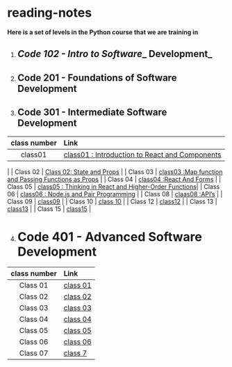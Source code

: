 # reading-notes

**Here is a set of levels in the Python course that we are training in**

1. ## _Code 102 - Intro to Software__ Development_

2. ## Code 201 - Foundations of Software Development

3. ## **Code 301 - Intermediate Software Development**



| class number      | Link|
| :-----------: | :----------- |
|    class01 | [class01 : Introduction to React and Components](/class1.md)
 |
| Class 02      | [Class 02: State and Props](/class2.md) |
| Class 03     | [class03 :Map function and Passing Functions as Props](/class3.md) |
| Class 04      | [class04 :React And Forms](/class3.md) |
| Class 05      | [class05 : Thinking in React and Higher-Order Functions](/class5.md)|
| Class 06    | [class06 : Node.js and Pair Programming](/class6.md) |
| Class 08   | [claas08 :API’s](./class8.md) |
| Class 09    | [class09](./class9.md) |
| Class 10    | [class 10](./class10.md) |
| Class 12    | [class12](./class12.md) |
| Class 13    | [class13](./class13.md) |
| Class 15   | [class15](./class15.md) |
<br>

4. # Code 401 - Advanced Software Development

| class number      | Link|
| :-----------: | :----------- |
| Class 01   | [class 01](./code-401-python/class1_401.md) |
| Class 02   | [class 02](./code-401-python/class02-401.md) |
| Class 03   | [class 03](./code-401-python/class3_401.md) |
| Class 04   | [class 04](./code-401-python//class04_401.md) |
| Class 05   | [class 05](./code-401-python/class05_401.md) |
| Class 06   | [class 06](./code-401-python/class06_401.md) |
| Class 07   | [class 7](./code-401-python/class7_401.md) |

